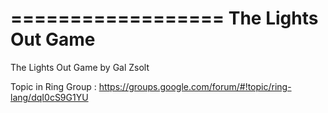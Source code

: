 ==================
The Lights Out Game
==================

The Lights Out Game by Gal Zsolt

Topic in Ring Group : https://groups.google.com/forum/#!topic/ring-lang/dqI0cS9G1YU

